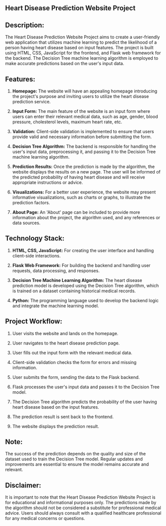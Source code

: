 ## Heart Disease Prediction Website Project

## Description:
The Heart Disease Prediction Website Project aims to create a user-friendly web application that utilizes machine learning to predict the likelihood of a person having heart disease based on input features. The project is built using HTML, CSS, JavaScript for the frontend, and Flask web framework for the backend. The Decision Tree machine learning algorithm is employed to make accurate predictions based on the user's input data.

## Features:
1. **Homepage:** The website will have an appealing homepage introducing the project's purpose and inviting users to utilize the heart disease prediction service.

2. **Input Form:** The main feature of the website is an input form where users can enter their relevant medical data, such as age, gender, blood pressure, cholesterol levels, maximum heart rate, etc.

3. **Validation:** Client-side validation is implemented to ensure that users provide valid and necessary information before submitting the form.

4. **Decision Tree Algorithm:** The backend is responsible for handling the user's input data, preprocessing it, and passing it to the Decision Tree machine learning algorithm.

5. **Prediction Results:** Once the prediction is made by the algorithm, the website displays the results on a new page. The user will be informed of the predicted probability of having heart disease and will receive appropriate instructions or advice.

6. **Visualizations:** For a better user experience, the website may present informative visualizations, such as charts or graphs, to illustrate the prediction factors.

7. **About Page:** An 'About' page can be included to provide more information about the project, the algorithm used, and any references or data sources.

## Technology Stack:
1. **HTML, CSS, JavaScript:** For creating the user interface and handling client-side interactions.

2. **Flask Web Framework:** For building the backend and handling user requests, data processing, and responses.

3. **Decision Tree Machine Learning Algorithm:** The heart disease prediction model is developed using the Decision Tree algorithm, which is trained on a dataset containing historical medical records.

4. **Python:** The programming language used to develop the backend logic and integrate the machine learning model.

## Project Workflow:
1. User visits the website and lands on the homepage.

2. User navigates to the heart disease prediction page.

3. User fills out the input form with the relevant medical data.

4. Client-side validation checks the form for errors and missing information.

5. User submits the form, sending the data to the Flask backend.

6. Flask processes the user's input data and passes it to the Decision Tree model.

7. The Decision Tree algorithm predicts the probability of the user having heart disease based on the input features.

8. The prediction result is sent back to the frontend.

9. The website displays the prediction result.

## Note: 
The success of the prediction depends on the quality and size of the dataset used to train the Decision Tree model. Regular updates and improvements are essential to ensure the model remains accurate and relevant.

## Disclaimer: 
It is important to note that the Heart Disease Prediction Website Project is for educational and informational purposes only. The predictions made by the algorithm should not be considered a substitute for professional medical advice. Users should always consult with a qualified healthcare professional for any medical concerns or questions.
